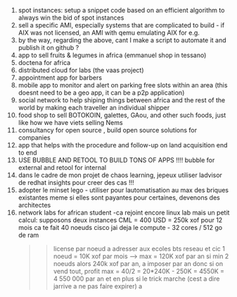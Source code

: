 1. spot instances: setup a snippet code based on an efficient algorithm to always win the bid of spot instances  
2. sell a specific AMI, especially systems that are complicated to build - if AIX was not licensed, an AMI with qemu emulating AIX for e.g.   
3. by the way, regarding the above, cant I make a script to automate it and publish it on github ?  
4. app to sell fruits & legumes in africa (emmanuel shop in tessano)
5. doctena for africa
6. distributed cloud for labs (the vaas project)
7. appointment app for barbers
8. mobile app to  monitor and alert on parking free slots within an area (this doesnt need to be a geo app, it can be a p2p application)  
9. social network to help shiping things between africa and the rest of the world by making each traveller an individual shipper
10. food shop to sell BOTOKOIN, galettes, GAou, and other such foods, just like how we have viets selling Nems 
11. consultancy for open source , build open source solutions for companies  
12. app that helps with the procedure and follow-up on land acquisition end to end
13. USE BUBBLE AND RETOOL TO BUILD TONS OF APPS !!!! bubble for external and retool for internal  
14. dans le cadre de mon projet de chaos learning, jepeux utiliser ladvisor de redhat insights pour creer des cas !!!
15. adopter le minset lego - utiliser pour lautomatisation au max des briques existantes meme si elles sont payantes pour certaines, devenons des architectes
16. network labs for african student -ca rejoint encore linux lab mais un petit calcul:
    supposons deux instances CML = 400 USD = 250k xof pour 12 mois
    ca te fait 40 noeuds cisco
    jai deja le compute - 32 cores / 512 go de ram
    >> license par noeud a adresser aux ecoles bts reseau et cic
    >> 1 noeud = 10K xof par mois --> max = 120K xof par an 
    >> si min 2 noeuds alors 240k xof par an, a imposer par an
    >> donc si on vend tout, profit max = 40/2 = 20*240K - 250K = 4550K = 4 550 000 par an
    >> et en plus si le trick marche (cest a dire jarrive a ne pas faire expirer)
    >> a 
